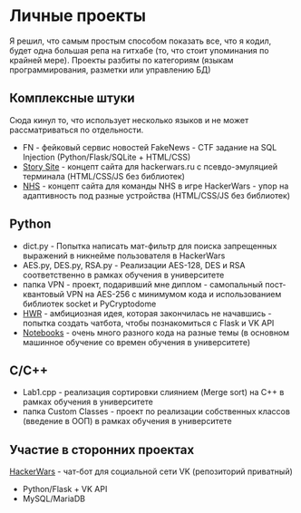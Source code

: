# Личные проекты
Я решил, что самым простым способом показать все, что я кодил, будет одна большая репа на гитхабе (то, что стоит упоминания по крайней мере). Проекты разбиты по категориям (языкам программирования, разметки или управлению БД)
## Комплексные штуки
Сюда кинул то, что использует несколько языков и не может рассматриваться по отдельности.
* FN - фейковый сервис новостей FakeNews - CTF задание на SQL Injection (Python/Flask/SQLite + HTML/CSS)
* [Story Site](https://replit.com/@ABrony/story-site-1) - концепт сайта для hackerwars.ru с псевдо-эмуляцией терминала (HTML/CSS/JS без библиотек)
* [NHS](https://replit.com/@ABrony/NHS) - концепт сайта для команды NHS в игре HackerWars - упор на адаптивность под разные устройства (HTML/CSS/JS без библиотек)
## Python
* dict.py - Попытка написать мат-фильтр для поиска запрещенных выражений в никнейме пользователя в HackerWars
* AES.py, DES.py, RSA.py - Реализации AES-128, DES и RSA соответственно в рамках обучения в университете
* папка VPN - проект, подаривший мне диплом - самопальный пост-квантовый VPN на AES-256 с минимумом кода и использованием библиотек socket и PyCryptodome
* [HWR](https://replit.com/@ABrony/HWR) - амбициозная идея, которая закончилась не начавшись - попытка создать чатбота, чтобы познакомиться с Flask и VK API
* [Notebooks](https://drive.google.com/drive/folders/1EY7Jr03_NQ0OBK_4RazCBhduBo9Iez-Q?usp=sharing) - очень много разного кода на разные темы (в основном машинное обучение со времен обучения в университете)
## C/C++
* Lab1.cpp - реализация сортировки слиянием (Merge sort) на C++ в рамках обучения в университете
* папка Custom Classes - проект по реализации собственных классов (введение в ООП) в рамках обучения в университете
## Участие в сторонних проектах
[HackerWars](https://vk.com/hackerwars) - чат-бот для социальной сети VK (репозиторий приватный)
* Python/Flask + VK API
* MySQL/MariaDB
